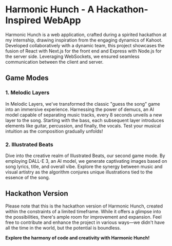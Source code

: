 # Harmonic Hunch - A Hackathon-Inspired WebApp

Harmonic Hunch is a web application, crafted during a spirited hackathon at my internship, drawing inspiration from the engaging dynamics of Kahoot. Developed collaboratively with a dynamic team, this project showcases the fusion of React with Next.js for the front end and Express with Node.js for the server side. Leveraging WebSockets, we ensured seamless communication between the client and server.

## Game Modes

### 1. Melodic Layers

In Melodic Layers, we've transformed the classic "guess the song" game into an immersive experience. Harnessing the power of demucs, an AI model capable of separating music tracks, every 8 seconds unveils a new layer to the song. Starting with the bass, each subsequent layer introduces elements like guitar, percussion, and finally, the vocals. Test your musical intuition as the composition gradually unfolds!

### 2. Illustrated Beats

Dive into the creative realm of Illustrated Beats, our second game mode. By employing DALL-E 3, an AI model, we generate captivating images based on song lyrics, title, and overall vibe. Explore the synergy between music and visual artistry as the algorithm conjures unique illustrations tied to the essence of the song.

## Hackathon Version

Please note that this is the hackathon version of Harmonic Hunch, created within the constraints of a limited timeframe. While it offers a glimpse into the possibilities, there's ample room for improvement and expansion. Feel free to contribute and enhance the project in various ways—we didn't have all the time in the world, but the potential is boundless.

**Explore the harmony of code and creativity with Harmonic Hunch!**

